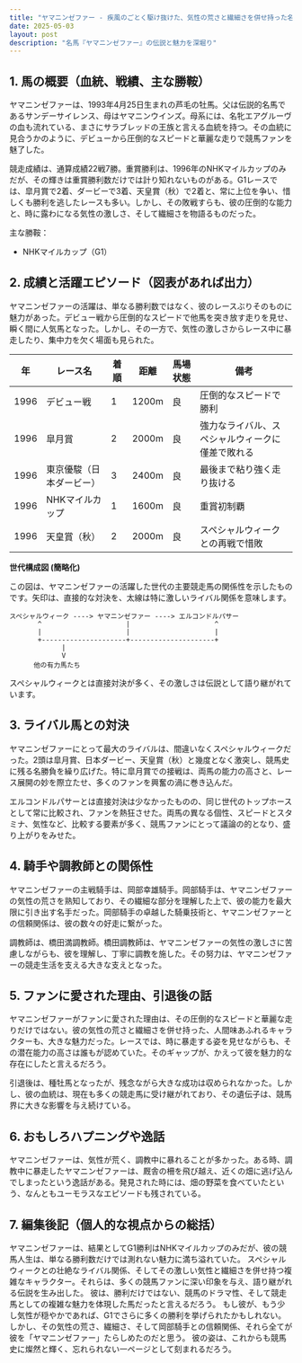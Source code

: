 ```yaml
---
title: "ヤマニンゼファー - 疾風のごとく駆け抜けた、気性の荒さと繊細さを併せ持った名馬"
date: 2025-05-03
layout: post
description: "名馬『ヤマニンゼファー』の伝説と魅力を深堀り"
---
```


## 1. 馬の概要（血統、戦績、主な勝鞍）

ヤマニンゼファーは、1993年4月25日生まれの芦毛の牡馬。父は伝説的名馬であるサンデーサイレンス、母はヤマニンウインズ。母系には、名牝エアグルーヴの血も流れている、まさにサラブレッドの王族と言える血統を持つ。その血統に見合うかのように、デビューから圧倒的なスピードと華麗な走りで競馬ファンを魅了した。

競走成績は、通算成績22戦7勝。重賞勝利は、1996年のNHKマイルカップのみだが、その輝きは重賞勝利数だけでは計り知れないものがある。G1レースでは、皐月賞で2着、ダービーで3着、天皇賞（秋）で2着と、常に上位を争い、惜しくも勝利を逃したレースも多い。しかし、その敗戦すらも、彼の圧倒的な能力と、時に露わになる気性の激しさ、そして繊細さを物語るものだった。

主な勝鞍：

* NHKマイルカップ（G1）


## 2. 成績と活躍エピソード（図表があれば出力）

ヤマニンゼファーの活躍は、単なる勝利数ではなく、彼のレースぶりそのものに魅力があった。デビュー戦から圧倒的なスピードで他馬を突き放す走りを見せ、瞬く間に人気馬となった。しかし、その一方で、気性の激しさからレース中に暴走したり、集中力を欠く場面も見られた。

| 年 | レース名            | 着順 | 距離 | 馬場状態 | 備考                                      |
|---|-------------------|-----|------|----------|-------------------------------------------|
| 1996 | デビュー戦          | 1   | 1200m| 良       | 圧倒的なスピードで勝利                    |
| 1996 | 皐月賞            | 2   | 2000m| 良       | 強力なライバル、スペシャルウィークに僅差で敗れる |
| 1996 | 東京優駿（日本ダービー）| 3   | 2400m| 良       | 最後まで粘り強く走り抜ける               |
| 1996 | NHKマイルカップ      | 1   | 1600m| 良       | 重賞初制覇                               |
| 1996 | 天皇賞（秋）        | 2   | 2000m| 良       | スペシャルウィークとの再戦で惜敗         |


**世代構成図 (簡略化)**

この図は、ヤマニンゼファーの活躍した世代の主要競走馬の関係性を示したものです。矢印は、直接的な対決を、太線は特に激しいライバル関係を意味します。

```
スペシャルウィーク ----> ヤマニンゼファー ----> エルコンドルパサー
       ^                     |                     ^
       |                     |                     |
       +---------------------+---------------------+
             |
             V
      他の有力馬たち
```

スペシャルウィークとは直接対決が多く、その激しさは伝説として語り継がれています。


## 3. ライバル馬との対決

ヤマニンゼファーにとって最大のライバルは、間違いなくスペシャルウィークだった。2頭は皐月賞、日本ダービー、天皇賞（秋）と幾度となく激突し、競馬史に残る名勝負を繰り広げた。特に皐月賞での接戦は、両馬の能力の高さと、レース展開の妙を際立たせ、多くのファンを興奮の渦に巻き込んだ。

エルコンドルパサーとは直接対決は少なかったものの、同じ世代のトップホースとして常に比較され、ファンを熱狂させた。両馬の異なる個性、スピードとスタミナ、気性など、比較する要素が多く、競馬ファンにとって議論の的となり、盛り上がりをみせた。


## 4. 騎手や調教師との関係性

ヤマニンゼファーの主戦騎手は、岡部幸雄騎手。岡部騎手は、ヤマニンゼファーの気性の荒さを熟知しており、その繊細な部分を理解した上で、彼の能力を最大限に引き出す名手だった。岡部騎手の卓越した騎乗技術と、ヤマニンゼファーとの信頼関係は、彼の数々の好走に繋がった。

調教師は、橋田満調教師。橋田調教師は、ヤマニンゼファーの気性の激しさに苦慮しながらも、彼を理解し、丁寧に調教を施した。その努力は、ヤマニンゼファーの競走生活を支える大きな支えとなった。


## 5. ファンに愛された理由、引退後の話

ヤマニンゼファーがファンに愛された理由は、その圧倒的なスピードと華麗な走りだけではない。彼の気性の荒さと繊細さを併せ持った、人間味あふれるキャラクターも、大きな魅力だった。レースでは、時に暴走する姿を見せながらも、その潜在能力の高さは誰もが認めていた。そのギャップが、かえって彼を魅力的な存在にしたと言えるだろう。

引退後は、種牡馬となったが、残念ながら大きな成功は収められなかった。しかし、彼の血統は、現在も多くの競走馬に受け継がれており、その遺伝子は、競馬界に大きな影響を与え続けている。


## 6. おもしろハプニングや逸話

ヤマニンゼファーは、気性が荒く、調教中に暴れることが多かった。ある時、調教中に暴走したヤマニンゼファーは、厩舎の柵を飛び越え、近くの畑に逃げ込んでしまったという逸話がある。発見された時には、畑の野菜を食べていたという、なんともユーモラスなエピソードも残されている。


## 7. 編集後記（個人的な視点からの総括）

ヤマニンゼファーは、結果としてG1勝利はNHKマイルカップのみだが、彼の競馬人生は、単なる勝利数だけでは測れない魅力に満ち溢れていた。  スペシャルウィークとの壮絶なライバル関係、そしてその激しい気性と繊細さを併せ持つ複雑なキャラクター。それらは、多くの競馬ファンに深い印象を与え、語り継がれる伝説を生み出した。  彼は、勝利だけではない、競馬のドラマ性、そして競走馬としての複雑な魅力を体現した馬だったと言えるだろう。  もし彼が、もう少し気性が穏やかであれば、G1でさらに多くの勝利を挙げられたかもしれない。しかし、その気性の荒さ、繊細さ、そして岡部騎手との信頼関係、それら全てが彼を「ヤマニンゼファー」たらしめたのだと思う。  彼の姿は、これからも競馬史に燦然と輝く、忘れられない一ページとして刻まれるだろう。
